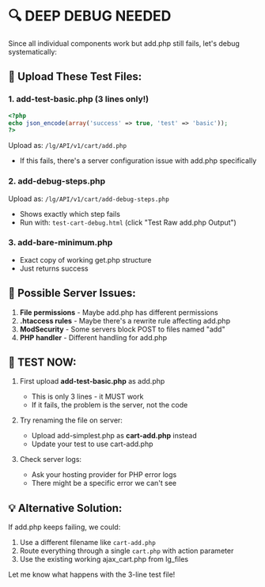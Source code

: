 # 🔍 DEEP DEBUG NEEDED

Since all individual components work but add.php still fails, let's debug systematically:

## 🧪 Upload These Test Files:

### 1. **add-test-basic.php** (3 lines only!)
```php
<?php
echo json_encode(array('success' => true, 'test' => 'basic'));
?>
```
Upload as: `/lg/API/v1/cart/add.php`
- If this fails, there's a server configuration issue with add.php specifically

### 2. **add-debug-steps.php** 
Upload as: `/lg/API/v1/cart/add-debug-steps.php`
- Shows exactly which step fails
- Run with: `test-cart-debug.html` (click "Test Raw add.php Output")

### 3. **add-bare-minimum.php**
- Exact copy of working get.php structure
- Just returns success

## 🤔 Possible Server Issues:

1. **File permissions** - Maybe add.php has different permissions
2. **.htaccess rules** - Maybe there's a rewrite rule affecting add.php
3. **ModSecurity** - Some servers block POST to files named "add"
4. **PHP handler** - Different handling for add.php

## 🎯 TEST NOW:

1. First upload **add-test-basic.php** as add.php
   - This is only 3 lines - it MUST work
   - If it fails, the problem is the server, not the code

2. Try renaming the file on server:
   - Upload add-simplest.php as **cart-add.php** instead
   - Update your test to use cart-add.php

3. Check server logs:
   - Ask your hosting provider for PHP error logs
   - There might be a specific error we can't see

## 💡 Alternative Solution:

If add.php keeps failing, we could:
1. Use a different filename like `cart-add.php`
2. Route everything through a single `cart.php` with action parameter
3. Use the existing working ajax_cart.php from lg_files

Let me know what happens with the 3-line test file!